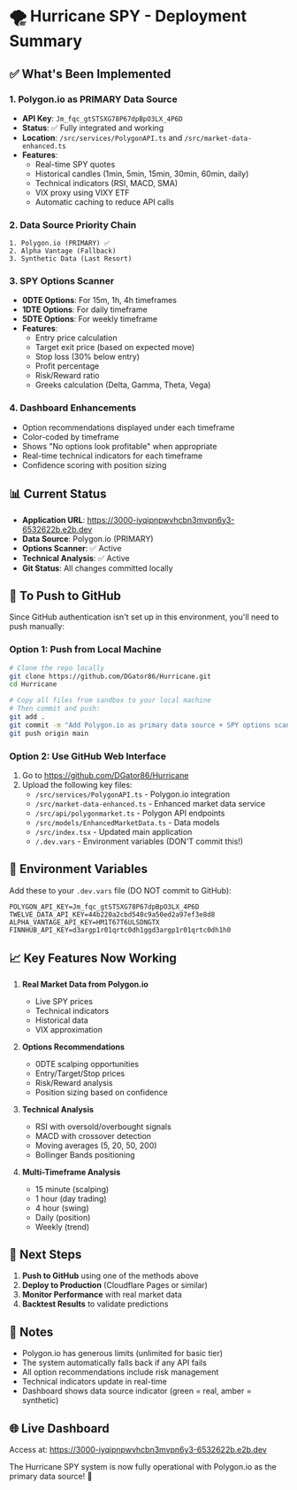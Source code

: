 # 🌪️ Hurricane SPY - Deployment Summary

## ✅ What's Been Implemented

### 1. **Polygon.io as PRIMARY Data Source**
- **API Key**: `Jm_fqc_gtSTSXG78P67dpBpO3LX_4P6D` 
- **Status**: ✅ Fully integrated and working
- **Location**: `/src/services/PolygonAPI.ts` and `/src/market-data-enhanced.ts`
- **Features**:
  - Real-time SPY quotes
  - Historical candles (1min, 5min, 15min, 30min, 60min, daily)
  - Technical indicators (RSI, MACD, SMA)
  - VIX proxy using VIXY ETF
  - Automatic caching to reduce API calls

### 2. **Data Source Priority Chain**
```
1. Polygon.io (PRIMARY) ✅
2. Alpha Vantage (Fallback)
3. Synthetic Data (Last Resort)
```

### 3. **SPY Options Scanner**
- **0DTE Options**: For 15m, 1h, 4h timeframes
- **1DTE Options**: For daily timeframe
- **5DTE Options**: For weekly timeframe
- **Features**:
  - Entry price calculation
  - Target exit price (based on expected move)
  - Stop loss (30% below entry)
  - Profit percentage
  - Risk/Reward ratio
  - Greeks calculation (Delta, Gamma, Theta, Vega)

### 4. **Dashboard Enhancements**
- Option recommendations displayed under each timeframe
- Color-coded by timeframe
- Shows "No options look profitable" when appropriate
- Real-time technical indicators for each timeframe
- Confidence scoring with position sizing

## 📊 Current Status

- **Application URL**: https://3000-iyqipnpwvhcbn3mvpn6y3-6532622b.e2b.dev
- **Data Source**: Polygon.io (PRIMARY)
- **Options Scanner**: ✅ Active
- **Technical Analysis**: ✅ Active
- **Git Status**: All changes committed locally

## 🚀 To Push to GitHub

Since GitHub authentication isn't set up in this environment, you'll need to push manually:

### Option 1: Push from Local Machine
```bash
# Clone the repo locally
git clone https://github.com/DGator86/Hurricane.git
cd Hurricane

# Copy all files from sandbox to your local machine
# Then commit and push:
git add .
git commit -m "Add Polygon.io as primary data source + SPY options scanner"
git push origin main
```

### Option 2: Use GitHub Web Interface
1. Go to https://github.com/DGator86/Hurricane
2. Upload the following key files:
   - `/src/services/PolygonAPI.ts` - Polygon.io integration
   - `/src/market-data-enhanced.ts` - Enhanced market data service
   - `/src/api/polygonmarket.ts` - Polygon API endpoints
   - `/src/models/EnhancedMarketData.ts` - Data models
   - `/src/index.tsx` - Updated main application
   - `/.dev.vars` - Environment variables (DON'T commit this!)

## 🔑 Environment Variables

Add these to your `.dev.vars` file (DO NOT commit to GitHub):
```
POLYGON_API_KEY=Jm_fqc_gtSTSXG78P67dpBpO3LX_4P6D
TWELVE_DATA_API_KEY=44b220a2cbd540c9a50ed2a97ef3e8d8
ALPHA_VANTAGE_API_KEY=HM1T67T6ULSDNGTX
FINNHUB_API_KEY=d3argp1r01qrtc0dh1ggd3argp1r01qrtc0dh1h0
```

## 📈 Key Features Now Working

1. **Real Market Data from Polygon.io**
   - Live SPY prices
   - Technical indicators
   - Historical data
   - VIX approximation

2. **Options Recommendations**
   - 0DTE scalping opportunities
   - Entry/Target/Stop prices
   - Risk/Reward analysis
   - Position sizing based on confidence

3. **Technical Analysis**
   - RSI with oversold/overbought signals
   - MACD with crossover detection
   - Moving averages (5, 20, 50, 200)
   - Bollinger Bands positioning

4. **Multi-Timeframe Analysis**
   - 15 minute (scalping)
   - 1 hour (day trading)
   - 4 hour (swing)
   - Daily (position)
   - Weekly (trend)

## 🎯 Next Steps

1. **Push to GitHub** using one of the methods above
2. **Deploy to Production** (Cloudflare Pages or similar)
3. **Monitor Performance** with real market data
4. **Backtest Results** to validate predictions

## 📝 Notes

- Polygon.io has generous limits (unlimited for basic tier)
- The system automatically falls back if any API fails
- All option recommendations include risk management
- Technical indicators update in real-time
- Dashboard shows data source indicator (green = real, amber = synthetic)

## 🌐 Live Dashboard

Access at: https://3000-iyqipnpwvhcbn3mvpn6y3-6532622b.e2b.dev

The Hurricane SPY system is now fully operational with Polygon.io as the primary data source! 🚀